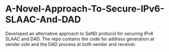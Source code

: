 # A-Novel-Approach-To-Secure-IPv6-SLAAC-And-DAD
Developed an alternative approach to SeND protocol for securing IPv6 SLAAC and DAD. The repo contains the code for address generation at sender side and the DAD process at both sender and receiver.
